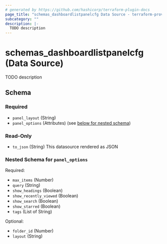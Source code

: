 ```yaml
---
# generated by https://github.com/hashicorp/terraform-plugin-docs
page_title: "schemas_dashboardlistpanelcfg Data Source - terraform-provider-schemas"
subcategory: ""
description: |-
  TODO description
---
```


# schemas_dashboardlistpanelcfg (Data Source)

TODO description



<!-- schema generated by tfplugindocs -->
## Schema

### Required

- `panel_layout` (String)
- `panel_options` (Attributes) (see [below for nested schema](#nestedatt--panel_options))

### Read-Only

- `to_json` (String) This datasource rendered as JSON

<a id="nestedatt--panel_options"></a>
### Nested Schema for `panel_options`

Required:

- `max_items` (Number)
- `query` (String)
- `show_headings` (Boolean)
- `show_recently_viewed` (Boolean)
- `show_search` (Boolean)
- `show_starred` (Boolean)
- `tags` (List of String)

Optional:

- `folder_id` (Number)
- `layout` (String)


